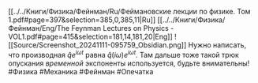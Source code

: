[[../../Книги/Физика/Фейнман/Ru/Феймановские лекции по физике. Том 1.pdf#page=397&selection=385,0,385,11|Ru]]
[[../../Книги/Физика/Фейнман/Eng/The Feynman Lectures on Physics - VOL1.pdf#page=415&selection=181,14,181,20|Eng]]
![[Source/Screenshot_20241111-095759_Obsidian.png]]
Нужно написать, что производная $\hat q e^{i \omega t}$ равна $\hat q (i\omega) e^{i\omega t}$.
Там дальше тоже такой трюк опускания *временной* экспоненты используется, будьте внимательны!
#Физика #Механика #Фейнман #Опечатка 